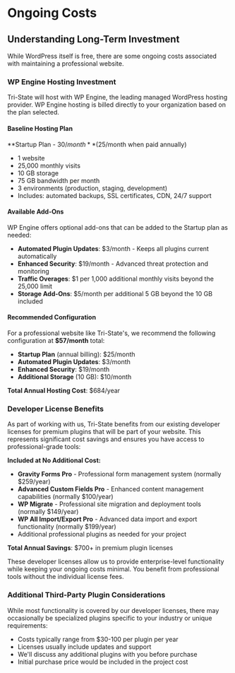 # Ongoing Costs

## Understanding Long-Term Investment

While WordPress itself is free, there are some ongoing costs associated with maintaining a professional website.

### WP Engine Hosting Investment

Tri-State will host with WP Engine, the leading managed WordPress hosting provider. WP Engine hosting is billed directly to your organization based on the plan selected.

#### Baseline Hosting Plan

**Startup Plan - $30/month** ($25/month when paid annually)
- 1 website
- 25,000 monthly visits
- 10 GB storage
- 75 GB bandwidth per month
- 3 environments (production, staging, development)
- Includes: automated backups, SSL certificates, CDN, 24/7 support

#### Available Add-Ons

WP Engine offers optional add-ons that can be added to the Startup plan as needed:

- **Automated Plugin Updates**: $3/month - Keeps all plugins current automatically
- **Enhanced Security**: $19/month - Advanced threat protection and monitoring
- **Traffic Overages**: $1 per 1,000 additional monthly visits beyond the 25,000 limit
- **Storage Add-Ons**: $5/month per additional 5 GB beyond the 10 GB included

#### Recommended Configuration

For a professional website like Tri-State's, we recommend the following configuration at **$57/month** total:

- **Startup Plan** (annual billing): $25/month
- **Automated Plugin Updates**: $3/month
- **Enhanced Security**: $19/month
- **Additional Storage** (10 GB): $10/month

**Total Annual Hosting Cost**: $684/year


### Developer License Benefits

As part of working with us, Tri-State benefits from our existing developer licenses for premium plugins that will be part of your website. This represents significant cost savings and ensures you have access to professional-grade tools:

**Included at No Additional Cost:**
-   **Gravity Forms Pro** - Professional form management system (normally $259/year)
-   **Advanced Custom Fields Pro** - Enhanced content management capabilities (normally $100/year)
-   **WP Migrate** - Professional site migration and deployment tools (normally $149/year)
-   **WP All Import/Export Pro** - Advanced data import and export functionality (normally $199/year)
-   Additional professional plugins as needed for your project

**Total Annual Savings**: $700+ in premium plugin licenses

These developer licenses allow us to provide enterprise-level functionality while keeping your ongoing costs minimal. You benefit from professional tools without the individual license fees.

### Additional Third-Party Plugin Considerations

While most functionality is covered by our developer licenses, there may occasionally be specialized plugins specific to your industry or unique requirements:

-   Costs typically range from $30-100 per plugin per year
-   Licenses usually include updates and support
-   We'll discuss any additional plugins with you before purchase
-   Initial purchase price would be included in the project cost
